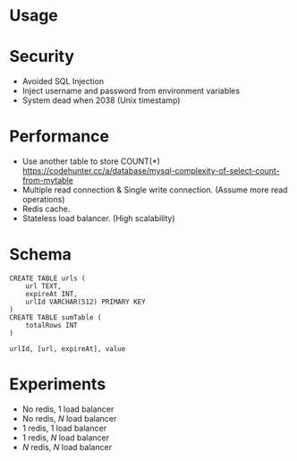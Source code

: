 # Usage


# Security
- Avoided SQL Injection
- Inject username and password from environment variables
- System dead when 2038 (Unix timestamp)

# Performance
- Use another table to store COUNT(*) https://codehunter.cc/a/database/mysql-complexity-of-select-count-from-mytable
- Multiple read connection & Single write connection. (Assume more read operations)
- Redis cache.
- Stateless load balancer. (High scalability)

# Schema
```sql=
CREATE TABLE urls (
    url TEXT,
    expireAt INT,
    urlId VARCHAR(512) PRIMARY KEY 
)
CREATE TABLE sumTable (
    totalRows INT
)
```

```redis=
urlId, [url, expireAt], value
```

# Experiments
- No redis, 1 load balancer
- No redis, $N$ load balancer
- 1 redis, 1 load balancer
- 1 redis, $N$ load balancer
- $N$ redis, $N$ load balancer
